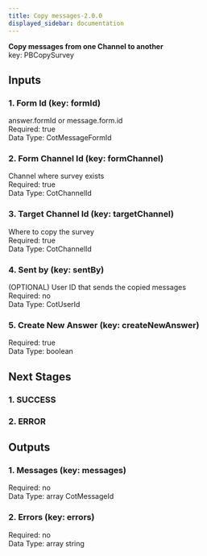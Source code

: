 ```yaml
---  
title: Copy messages-2.0.0  
displayed_sidebar: documentation  
---  
```

  
**Copy messages from one Channel to another**  
key: PBCopySurvey  
## Inputs  
### 1. Form Id (key: formId)  
answer.formId or message.form.id  
Required: true  
Data Type: CotMessageFormId   
### 2. Form Channel Id (key: formChannel)  
Channel where survey exists  
Required: true  
Data Type: CotChannelId   
### 3. Target Channel Id (key: targetChannel)  
Where to copy the survey  
Required: true  
Data Type: CotChannelId   
### 4. Sent by (key: sentBy)  
(OPTIONAL) User ID that sends the copied messages  
Required: no  
Data Type: CotUserId   
### 5. Create New Answer (key: createNewAnswer)  
  
Required: true  
Data Type: boolean   
## Next Stages  
### 1. SUCCESS  
  
### 2. ERROR  
  
## Outputs  
### 1. Messages (key: messages)  
  
Required: no  
Data Type: array CotMessageId  
### 2. Errors (key: errors)  
  
Required: no  
Data Type: array string
